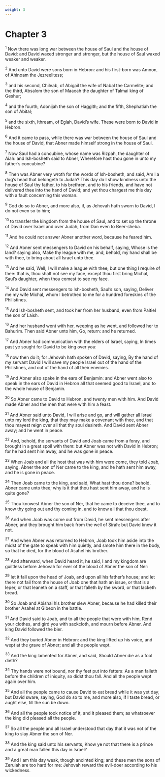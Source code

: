 ```yaml
---
weight: 3
---
```


# Chapter 3

<sup>1</sup> Now there was long war between the house of Saul and the house of David: and David waxed stronger and stronger, but the house of Saul waxed weaker and weaker. 

<sup>2</sup> And unto David were sons born in Hebron: and his first-born was Amnon, of Ahinoam the Jezreelitess; 

<sup>3</sup> and his second, Chileab, of Abigail the wife of Nabal the Carmelite; and the third, Absalom the son of Maacah the daughter of Talmai king of Geshur; 

<sup>4</sup> and the fourth, Adonijah the son of Haggith; and the fifth, Shephatiah the son of Abital; 

<sup>5</sup> and the sixth, Ithream, of Eglah, David’s wife. These were born to David in Hebron. 

<sup>6</sup> And it came to pass, while there was war between the house of Saul and the house of David, that Abner made himself strong in the house of Saul. 

<sup>7</sup> Now Saul had a concubine, whose name was Rizpah, the daughter of Aiah: and Ish-bosheth said to Abner, Wherefore hast thou gone in unto my father’s concubine? 

<sup>8</sup> Then was Abner very wroth for the words of Ish-bosheth, and said, Am I a dog’s head that belongeth to Judah? This day do I show kindness unto the house of Saul thy father, to his brethren, and to his friends, and have not delivered thee into the hand of David; and yet thou chargest me this day with a fault concerning this woman. 

<sup>9</sup> God do so to Abner, and more also, if, as Jehovah hath sworn to David, I do not even so to him; 

<sup>10</sup> to transfer the kingdom from the house of Saul, and to set up the throne of David over Israel and over Judah, from Dan even to Beer-sheba. 

<sup>11</sup> And he could not answer Abner another word, because he feared him. 

<sup>12</sup> And Abner sent messengers to David on his behalf, saying, Whose is the land? saying also, Make thy league with me, and, behold, my hand shall be with thee, to bring about all Israel unto thee. 

<sup>13</sup> And he said, Well; I will make a league with thee; but one thing I require of thee: that is, thou shalt not see my face, except thou first bring Michal, Saul’s daughter, when thou comest to see my face. 

<sup>14</sup> And David sent messengers to Ish-bosheth, Saul’s son, saying, Deliver me my wife Michal, whom I betrothed to me for a hundred foreskins of the Philistines. 

<sup>15</sup> And Ish-bosheth sent, and took her from her husband, even from Paltiel the son of Laish. 

<sup>16</sup> And her husband went with her, weeping as he went, and followed her to Bahurim. Then said Abner unto him, Go, return: and he returned. 

<sup>17</sup> And Abner had communication with the elders of Israel, saying, In times past ye sought for David to be king over you: 

<sup>18</sup> now then do it; for Jehovah hath spoken of David, saying, By the hand of my servant David I will save my people Israel out of the hand of the Philistines, and out of the hand of all their enemies. 

<sup>19</sup> And Abner also spake in the ears of Benjamin: and Abner went also to speak in the ears of David in Hebron all that seemed good to Israel, and to the whole house of Benjamin. 

<sup>20</sup> So Abner came to David to Hebron, and twenty men with him. And David made Abner and the men that were with him a feast. 

<sup>21</sup> And Abner said unto David, I will arise and go, and will gather all Israel unto my lord the king, that they may make a covenant with thee, and that thou mayest reign over all that thy soul desireth. And David sent Abner away; and he went in peace. 

<sup>22</sup> And, behold, the servants of David and Joab came from a foray, and brought in a great spoil with them: but Abner was not with David in Hebron; for he had sent him away, and he was gone in peace. 

<sup>23</sup> When Joab and all the host that was with him were come, they told Joab, saying, Abner the son of Ner came to the king, and he hath sent him away, and he is gone in peace. 

<sup>24</sup> Then Joab came to the king, and said, What hast thou done? behold, Abner came unto thee; why is it that thou hast sent him away, and he is quite gone? 

<sup>25</sup> Thou knowest Abner the son of Ner, that he came to deceive thee, and to know thy going out and thy coming in, and to know all that thou doest. 

<sup>26</sup> And when Joab was come out from David, he sent messengers after Abner, and they brought him back from the well of Sirah: but David knew it not. 

<sup>27</sup> And when Abner was returned to Hebron, Joab took him aside into the midst of the gate to speak with him quietly, and smote him there in the body, so that he died, for the blood of Asahel his brother. 

<sup>28</sup> And afterward, when David heard it, he said, I and my kingdom are guiltless before Jehovah for ever of the blood of Abner the son of Ner: 

<sup>29</sup> let it fall upon the head of Joab, and upon all his father’s house; and let there not fail from the house of Joab one that hath an issue, or that is a leper, or that leaneth on a staff, or that falleth by the sword, or that lacketh bread. 

<sup>30</sup> So Joab and Abishai his brother slew Abner, because he had killed their brother Asahel at Gibeon in the battle. 

<sup>31</sup> And David said to Joab, and to all the people that were with him, Rend your clothes, and gird you with sackcloth, and mourn before Abner. And king David followed the bier. 

<sup>32</sup> And they buried Abner in Hebron: and the king lifted up his voice, and wept at the grave of Abner; and all the people wept. 

<sup>33</sup> And the king lamented for Abner, and said, Should Abner die as a fool dieth? 

<sup>34</sup> Thy hands were not bound, nor thy feet put into fetters: As a man falleth before the children of iniquity, so didst thou fall. And all the people wept again over him. 

<sup>35</sup> And all the people came to cause David to eat bread while it was yet day; but David sware, saying, God do so to me, and more also, if I taste bread, or aught else, till the sun be down. 

<sup>36</sup> And all the people took notice of it, and it pleased them; as whatsoever the king did pleased all the people. 

<sup>37</sup> So all the people and all Israel understood that day that it was not of the king to slay Abner the son of Ner. 

<sup>38</sup> And the king said unto his servants, Know ye not that there is a prince and a great man fallen this day in Israel? 

<sup>39</sup> And I am this day weak, though anointed king; and these men the sons of Zeruiah are too hard for me: Jehovah reward the evil-doer according to his wickedness. 



